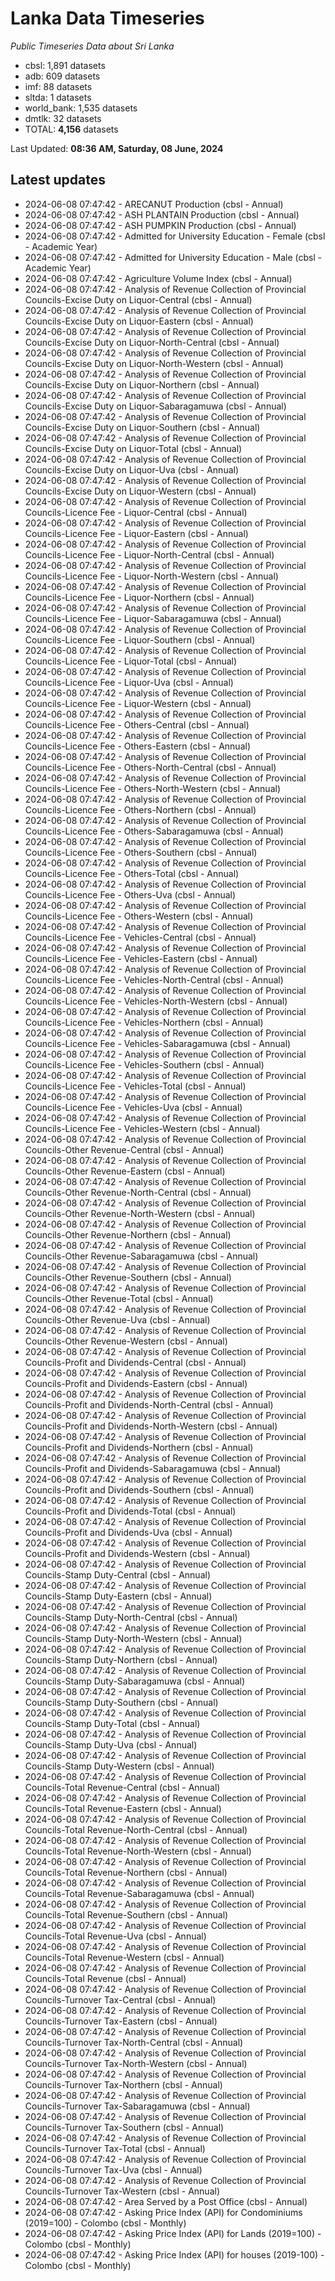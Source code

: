# Lanka Data Timeseries
*Public Timeseries Data about Sri Lanka*

* cbsl: 1,891 datasets
* adb: 609 datasets
* imf: 88 datasets
* sltda: 1 datasets
* world_bank: 1,535 datasets
* dmtlk: 32 datasets
* TOTAL: **4,156** datasets

Last Updated: **08:36 AM, Saturday, 08 June, 2024**

## Latest updates

* 2024-06-08 07:47:42 - ARECANUT Production (cbsl - Annual)
* 2024-06-08 07:47:42 - ASH PLANTAIN Production (cbsl - Annual)
* 2024-06-08 07:47:42 - ASH PUMPKIN Production (cbsl - Annual)
* 2024-06-08 07:47:42 - Admitted for University Education - Female (cbsl - Academic Year)
* 2024-06-08 07:47:42 - Admitted for University Education - Male (cbsl - Academic Year)
* 2024-06-08 07:47:42 - Agriculture Volume Index (cbsl - Annual)
* 2024-06-08 07:47:42 - Analysis of Revenue Collection of Provincial Councils-Excise Duty on Liquor-Central (cbsl - Annual)
* 2024-06-08 07:47:42 - Analysis of Revenue Collection of Provincial Councils-Excise Duty on Liquor-Eastern (cbsl - Annual)
* 2024-06-08 07:47:42 - Analysis of Revenue Collection of Provincial Councils-Excise Duty on Liquor-North-Central (cbsl - Annual)
* 2024-06-08 07:47:42 - Analysis of Revenue Collection of Provincial Councils-Excise Duty on Liquor-North-Western (cbsl - Annual)
* 2024-06-08 07:47:42 - Analysis of Revenue Collection of Provincial Councils-Excise Duty on Liquor-Northern (cbsl - Annual)
* 2024-06-08 07:47:42 - Analysis of Revenue Collection of Provincial Councils-Excise Duty on Liquor-Sabaragamuwa (cbsl - Annual)
* 2024-06-08 07:47:42 - Analysis of Revenue Collection of Provincial Councils-Excise Duty on Liquor-Southern (cbsl - Annual)
* 2024-06-08 07:47:42 - Analysis of Revenue Collection of Provincial Councils-Excise Duty on Liquor-Total (cbsl - Annual)
* 2024-06-08 07:47:42 - Analysis of Revenue Collection of Provincial Councils-Excise Duty on Liquor-Uva (cbsl - Annual)
* 2024-06-08 07:47:42 - Analysis of Revenue Collection of Provincial Councils-Excise Duty on Liquor-Western (cbsl - Annual)
* 2024-06-08 07:47:42 - Analysis of Revenue Collection of Provincial Councils-Licence Fee - Liquor-Central (cbsl - Annual)
* 2024-06-08 07:47:42 - Analysis of Revenue Collection of Provincial Councils-Licence Fee - Liquor-Eastern (cbsl - Annual)
* 2024-06-08 07:47:42 - Analysis of Revenue Collection of Provincial Councils-Licence Fee - Liquor-North-Central (cbsl - Annual)
* 2024-06-08 07:47:42 - Analysis of Revenue Collection of Provincial Councils-Licence Fee - Liquor-North-Western (cbsl - Annual)
* 2024-06-08 07:47:42 - Analysis of Revenue Collection of Provincial Councils-Licence Fee - Liquor-Northern (cbsl - Annual)
* 2024-06-08 07:47:42 - Analysis of Revenue Collection of Provincial Councils-Licence Fee - Liquor-Sabaragamuwa (cbsl - Annual)
* 2024-06-08 07:47:42 - Analysis of Revenue Collection of Provincial Councils-Licence Fee - Liquor-Southern (cbsl - Annual)
* 2024-06-08 07:47:42 - Analysis of Revenue Collection of Provincial Councils-Licence Fee - Liquor-Total (cbsl - Annual)
* 2024-06-08 07:47:42 - Analysis of Revenue Collection of Provincial Councils-Licence Fee - Liquor-Uva (cbsl - Annual)
* 2024-06-08 07:47:42 - Analysis of Revenue Collection of Provincial Councils-Licence Fee - Liquor-Western (cbsl - Annual)
* 2024-06-08 07:47:42 - Analysis of Revenue Collection of Provincial Councils-Licence Fee - Others-Central (cbsl - Annual)
* 2024-06-08 07:47:42 - Analysis of Revenue Collection of Provincial Councils-Licence Fee - Others-Eastern (cbsl - Annual)
* 2024-06-08 07:47:42 - Analysis of Revenue Collection of Provincial Councils-Licence Fee - Others-North-Central (cbsl - Annual)
* 2024-06-08 07:47:42 - Analysis of Revenue Collection of Provincial Councils-Licence Fee - Others-North-Western (cbsl - Annual)
* 2024-06-08 07:47:42 - Analysis of Revenue Collection of Provincial Councils-Licence Fee - Others-Northern (cbsl - Annual)
* 2024-06-08 07:47:42 - Analysis of Revenue Collection of Provincial Councils-Licence Fee - Others-Sabaragamuwa (cbsl - Annual)
* 2024-06-08 07:47:42 - Analysis of Revenue Collection of Provincial Councils-Licence Fee - Others-Southern (cbsl - Annual)
* 2024-06-08 07:47:42 - Analysis of Revenue Collection of Provincial Councils-Licence Fee - Others-Total (cbsl - Annual)
* 2024-06-08 07:47:42 - Analysis of Revenue Collection of Provincial Councils-Licence Fee - Others-Uva (cbsl - Annual)
* 2024-06-08 07:47:42 - Analysis of Revenue Collection of Provincial Councils-Licence Fee - Others-Western (cbsl - Annual)
* 2024-06-08 07:47:42 - Analysis of Revenue Collection of Provincial Councils-Licence Fee - Vehicles-Central (cbsl - Annual)
* 2024-06-08 07:47:42 - Analysis of Revenue Collection of Provincial Councils-Licence Fee - Vehicles-Eastern (cbsl - Annual)
* 2024-06-08 07:47:42 - Analysis of Revenue Collection of Provincial Councils-Licence Fee - Vehicles-North-Central (cbsl - Annual)
* 2024-06-08 07:47:42 - Analysis of Revenue Collection of Provincial Councils-Licence Fee - Vehicles-North-Western (cbsl - Annual)
* 2024-06-08 07:47:42 - Analysis of Revenue Collection of Provincial Councils-Licence Fee - Vehicles-Northern (cbsl - Annual)
* 2024-06-08 07:47:42 - Analysis of Revenue Collection of Provincial Councils-Licence Fee - Vehicles-Sabaragamuwa (cbsl - Annual)
* 2024-06-08 07:47:42 - Analysis of Revenue Collection of Provincial Councils-Licence Fee - Vehicles-Southern (cbsl - Annual)
* 2024-06-08 07:47:42 - Analysis of Revenue Collection of Provincial Councils-Licence Fee - Vehicles-Total (cbsl - Annual)
* 2024-06-08 07:47:42 - Analysis of Revenue Collection of Provincial Councils-Licence Fee - Vehicles-Uva (cbsl - Annual)
* 2024-06-08 07:47:42 - Analysis of Revenue Collection of Provincial Councils-Licence Fee - Vehicles-Western (cbsl - Annual)
* 2024-06-08 07:47:42 - Analysis of Revenue Collection of Provincial Councils-Other Revenue-Central (cbsl - Annual)
* 2024-06-08 07:47:42 - Analysis of Revenue Collection of Provincial Councils-Other Revenue-Eastern (cbsl - Annual)
* 2024-06-08 07:47:42 - Analysis of Revenue Collection of Provincial Councils-Other Revenue-North-Central (cbsl - Annual)
* 2024-06-08 07:47:42 - Analysis of Revenue Collection of Provincial Councils-Other Revenue-North-Western (cbsl - Annual)
* 2024-06-08 07:47:42 - Analysis of Revenue Collection of Provincial Councils-Other Revenue-Northern (cbsl - Annual)
* 2024-06-08 07:47:42 - Analysis of Revenue Collection of Provincial Councils-Other Revenue-Sabaragamuwa (cbsl - Annual)
* 2024-06-08 07:47:42 - Analysis of Revenue Collection of Provincial Councils-Other Revenue-Southern (cbsl - Annual)
* 2024-06-08 07:47:42 - Analysis of Revenue Collection of Provincial Councils-Other Revenue-Total (cbsl - Annual)
* 2024-06-08 07:47:42 - Analysis of Revenue Collection of Provincial Councils-Other Revenue-Uva (cbsl - Annual)
* 2024-06-08 07:47:42 - Analysis of Revenue Collection of Provincial Councils-Other Revenue-Western (cbsl - Annual)
* 2024-06-08 07:47:42 - Analysis of Revenue Collection of Provincial Councils-Profit and Dividends-Central (cbsl - Annual)
* 2024-06-08 07:47:42 - Analysis of Revenue Collection of Provincial Councils-Profit and Dividends-Eastern (cbsl - Annual)
* 2024-06-08 07:47:42 - Analysis of Revenue Collection of Provincial Councils-Profit and Dividends-North-Central (cbsl - Annual)
* 2024-06-08 07:47:42 - Analysis of Revenue Collection of Provincial Councils-Profit and Dividends-North-Western (cbsl - Annual)
* 2024-06-08 07:47:42 - Analysis of Revenue Collection of Provincial Councils-Profit and Dividends-Northern (cbsl - Annual)
* 2024-06-08 07:47:42 - Analysis of Revenue Collection of Provincial Councils-Profit and Dividends-Sabaragamuwa (cbsl - Annual)
* 2024-06-08 07:47:42 - Analysis of Revenue Collection of Provincial Councils-Profit and Dividends-Southern (cbsl - Annual)
* 2024-06-08 07:47:42 - Analysis of Revenue Collection of Provincial Councils-Profit and Dividends-Total (cbsl - Annual)
* 2024-06-08 07:47:42 - Analysis of Revenue Collection of Provincial Councils-Profit and Dividends-Uva (cbsl - Annual)
* 2024-06-08 07:47:42 - Analysis of Revenue Collection of Provincial Councils-Profit and Dividends-Western (cbsl - Annual)
* 2024-06-08 07:47:42 - Analysis of Revenue Collection of Provincial Councils-Stamp Duty-Central (cbsl - Annual)
* 2024-06-08 07:47:42 - Analysis of Revenue Collection of Provincial Councils-Stamp Duty-Eastern (cbsl - Annual)
* 2024-06-08 07:47:42 - Analysis of Revenue Collection of Provincial Councils-Stamp Duty-North-Central (cbsl - Annual)
* 2024-06-08 07:47:42 - Analysis of Revenue Collection of Provincial Councils-Stamp Duty-North-Western (cbsl - Annual)
* 2024-06-08 07:47:42 - Analysis of Revenue Collection of Provincial Councils-Stamp Duty-Northern (cbsl - Annual)
* 2024-06-08 07:47:42 - Analysis of Revenue Collection of Provincial Councils-Stamp Duty-Sabaragamuwa (cbsl - Annual)
* 2024-06-08 07:47:42 - Analysis of Revenue Collection of Provincial Councils-Stamp Duty-Southern (cbsl - Annual)
* 2024-06-08 07:47:42 - Analysis of Revenue Collection of Provincial Councils-Stamp Duty-Total (cbsl - Annual)
* 2024-06-08 07:47:42 - Analysis of Revenue Collection of Provincial Councils-Stamp Duty-Uva (cbsl - Annual)
* 2024-06-08 07:47:42 - Analysis of Revenue Collection of Provincial Councils-Stamp Duty-Western (cbsl - Annual)
* 2024-06-08 07:47:42 - Analysis of Revenue Collection of Provincial Councils-Total Revenue-Central (cbsl - Annual)
* 2024-06-08 07:47:42 - Analysis of Revenue Collection of Provincial Councils-Total Revenue-Eastern (cbsl - Annual)
* 2024-06-08 07:47:42 - Analysis of Revenue Collection of Provincial Councils-Total Revenue-North-Central (cbsl - Annual)
* 2024-06-08 07:47:42 - Analysis of Revenue Collection of Provincial Councils-Total Revenue-North-Western (cbsl - Annual)
* 2024-06-08 07:47:42 - Analysis of Revenue Collection of Provincial Councils-Total Revenue-Northern (cbsl - Annual)
* 2024-06-08 07:47:42 - Analysis of Revenue Collection of Provincial Councils-Total Revenue-Sabaragamuwa (cbsl - Annual)
* 2024-06-08 07:47:42 - Analysis of Revenue Collection of Provincial Councils-Total Revenue-Southern (cbsl - Annual)
* 2024-06-08 07:47:42 - Analysis of Revenue Collection of Provincial Councils-Total Revenue-Uva (cbsl - Annual)
* 2024-06-08 07:47:42 - Analysis of Revenue Collection of Provincial Councils-Total Revenue-Western (cbsl - Annual)
* 2024-06-08 07:47:42 - Analysis of Revenue Collection of Provincial Councils-Total Revenue (cbsl - Annual)
* 2024-06-08 07:47:42 - Analysis of Revenue Collection of Provincial Councils-Turnover Tax-Central (cbsl - Annual)
* 2024-06-08 07:47:42 - Analysis of Revenue Collection of Provincial Councils-Turnover Tax-Eastern (cbsl - Annual)
* 2024-06-08 07:47:42 - Analysis of Revenue Collection of Provincial Councils-Turnover Tax-North-Central (cbsl - Annual)
* 2024-06-08 07:47:42 - Analysis of Revenue Collection of Provincial Councils-Turnover Tax-North-Western (cbsl - Annual)
* 2024-06-08 07:47:42 - Analysis of Revenue Collection of Provincial Councils-Turnover Tax-Northern (cbsl - Annual)
* 2024-06-08 07:47:42 - Analysis of Revenue Collection of Provincial Councils-Turnover Tax-Sabaragamuwa (cbsl - Annual)
* 2024-06-08 07:47:42 - Analysis of Revenue Collection of Provincial Councils-Turnover Tax-Southern (cbsl - Annual)
* 2024-06-08 07:47:42 - Analysis of Revenue Collection of Provincial Councils-Turnover Tax-Total (cbsl - Annual)
* 2024-06-08 07:47:42 - Analysis of Revenue Collection of Provincial Councils-Turnover Tax-Uva (cbsl - Annual)
* 2024-06-08 07:47:42 - Analysis of Revenue Collection of Provincial Councils-Turnover Tax-Western (cbsl - Annual)
* 2024-06-08 07:47:42 - Area Served by a Post Office (cbsl - Annual)
* 2024-06-08 07:47:42 - Asking Price Index (API) for Condominiums (2019=100) - Colombo (cbsl - Monthly)
* 2024-06-08 07:47:42 - Asking Price Index (API) for Lands (2019=100) - Colombo (cbsl - Monthly)
* 2024-06-08 07:47:42 - Asking Price Index (API) for houses (2019-100) - Colombo (cbsl - Monthly)
